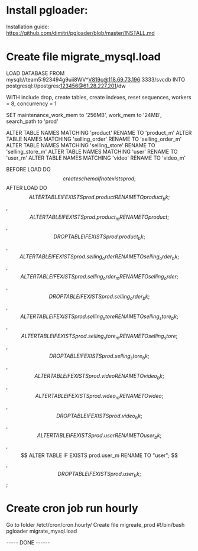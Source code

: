 # Install pgloader:
Installation guide:
https://github.com/dimitri/pgloader/blob/master/INSTALL.md

# Create file migrate_mysql.load

LOAD DATABASE
     FROM      mysql://team5:923494g9uii8WV^V819c@118.69.73.196:3333/svcdb
     INTO postgresql://postgres:123456@61.28.227.201/dw


 WITH include drop, create tables, create indexes, reset sequences,
      workers = 8, concurrency = 1

  SET maintenance_work_mem to '256MB',
      work_mem to '24MB',
      search_path to 'prod'

  ALTER TABLE NAMES MATCHING 'product' RENAME TO 'product_m'
  ALTER TABLE NAMES MATCHING 'selling_order' RENAME TO 'selling_order_m'
  ALTER TABLE NAMES MATCHING 'selling_store' RENAME TO 'selling_store_m'
  ALTER TABLE NAMES MATCHING 'user' RENAME TO 'user_m'
  ALTER TABLE NAMES MATCHING 'video' RENAME TO 'video_m'

 BEFORE LOAD DO
 $$ create schema if not exists prod; $$
 AFTER LOAD DO
 $$ ALTER TABLE IF EXISTS prod.product RENAME TO  product_bk; $$,
 $$ ALTER TABLE IF EXISTS prod.product_m RENAME TO product; $$,
 $$ DROP TABLE IF EXISTS prod.product_bk; $$,
 $$ ALTER TABLE IF EXISTS prod.selling_order RENAME TO selling_order_bk; $$,
 $$ ALTER TABLE IF EXISTS prod.selling_order_m RENAME TO selling_order; $$,
 $$ DROP TABLE IF EXISTS prod.selling_order_bk; $$,
 $$ ALTER TABLE IF EXISTS prod.selling_store RENAME TO selling_store_bk; $$,
 $$ ALTER TABLE IF EXISTS prod.selling_store_m RENAME TO selling_store; $$,
 $$ DROP TABLE IF EXISTS prod.selling_store_bk; $$,
 $$ ALTER TABLE IF EXISTS prod.video RENAME TO video_bk; $$,
 $$ ALTER TABLE IF EXISTS prod.video_m RENAME TO video; $$,
 $$ DROP TABLE IF EXISTS prod.video_bk; $$,
 $$ ALTER TABLE IF EXISTS prod.user RENAME TO user_bk; $$,
 $$ ALTER TABLE IF EXISTS prod.user_m RENAME TO "user"; $$,
 $$ DROP TABLE IF EXISTS prod.user_bk; $$;
 
 # Create cron job run hourly
 Go to folder /etct/cron/cron.hourly/
 Create file migreate_prod
   #!/bin/bash
  pgloader migrate_mysql.load
  
  ----- DONE ------
